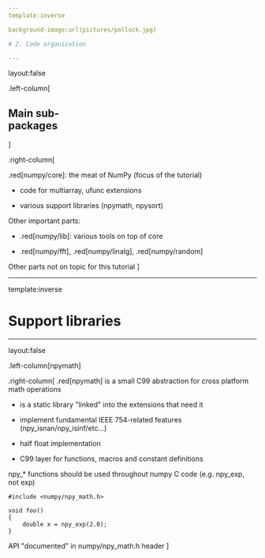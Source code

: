```yaml
---
template:inverse

background-image:url(pictures/pollock.jpg)

# 2. Code organization

---
```


layout:false

.left-column[
  ## Main sub-<br/>packages
]

.right-column[

.red[numpy/core]: the meat of NumPy (focus of the tutorial)

- code for multiarray, ufunc extensions

- various support libraries (npymath, npysort)

Other important parts:

- .red[numpy/lib]: various tools on top of core

- .red[numpy/fft], .red[numpy/linalg], .red[numpy/random]

Other parts not on topic for this tutorial 
]

---
template:inverse

# Support libraries

---
layout:false

.left-column[npymath]

.right-column[
.red[npymath] is a small C99 abstraction for cross platform math operations

- is a static library "linked" into the extensions that need it

- implement fundamental IEEE 754-related features (npy_isnan/npy_isinf/etc...)

- half float implementation

- C99 layer for functions, macros and constant definitions

npy_* functions should be used throughout numpy C code (e.g. npy_exp, not exp)

```
#include <numpy/npy_math.h>

void foo()
{
	double x = npy_exp(2.0);
}
```

API "documented" in numpy/npy_math.h header
]
